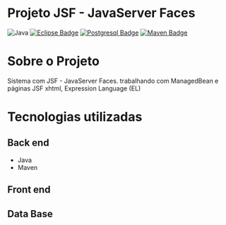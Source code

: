 # Projeto JSF - JavaServer Faces
![Java](https://img.shields.io/badge/Java-%23ED8B00.svg??style=for-the-badge&logo=openjdk&logoColor=white)
[![Eclipse Badge](https://badgen.net/badge/icon/eclipse?icon=eclipse&label)]()
[![Postgresql Badge](https://badgen.net/badge/icon/postgresql?icon=postgresql&label)]()
[![Maven Badge](https://badgen.net/badge/icon/maven?icon=maven&label)]()

# Sobre o Projeto
Sistema com JSF - JavaServer Faces. trabalhando com ManagedBean e páginas JSF xhtml, Expression Language (EL)

# Tecnologias utilizadas

## Back end
- Java
- Maven
 
## Front end


## Data Base
